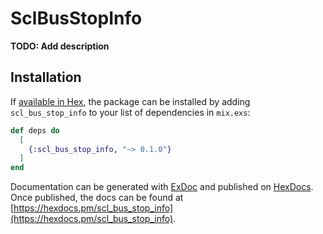 # SclBusStopInfo

**TODO: Add description**

## Installation

If [available in Hex](https://hex.pm/docs/publish), the package can be installed
by adding `scl_bus_stop_info` to your list of dependencies in `mix.exs`:

```elixir
def deps do
  [
    {:scl_bus_stop_info, "~> 0.1.0"}
  ]
end
```

Documentation can be generated with [ExDoc](https://github.com/elixir-lang/ex_doc)
and published on [HexDocs](https://hexdocs.pm). Once published, the docs can
be found at [https://hexdocs.pm/scl_bus_stop_info](https://hexdocs.pm/scl_bus_stop_info).

